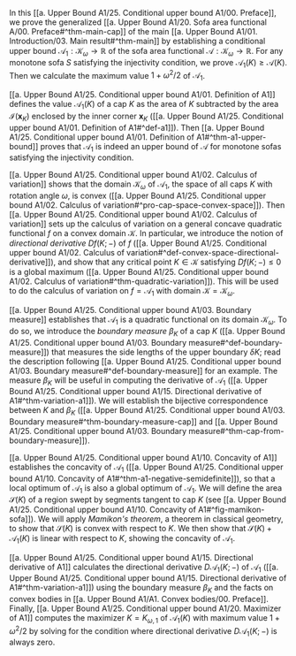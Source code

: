 In this [[a. Upper Bound A1/25. Conditional upper bound A1/00. Preface]], we prove the generalized [[a. Upper Bound A1/20. Sofa area functional A/00. Preface#^thm-main-cap]] of the main [[a. Upper Bound A1/01. Introduction/03. Main result#^thm-main]] by establishing a conditional upper bound $\mathcal{A}_1 : \mathcal{K}_\omega \to \mathbb{R}$ of the sofa area functional $\mathcal{A} : \mathcal{K}_\omega \to \mathbb{R}$. For any monotone sofa $S$ satisfying the injectivity condition, we prove $\mathcal{A}_1(K) \geq \mathcal{A}(K)$. Then we calculate the maximum value $1 + \omega^2/2$ of $\mathcal{A}_1$.

[[a. Upper Bound A1/25. Conditional upper bound A1/01. Definition of A1]] defines the value $\mathcal{A}_1(K)$ of a cap $K$ as the area of $K$ subtracted by the area $\mathcal{I}(\mathbf{x}_K)$ enclosed by the inner corner $\mathbf{x}_K$ ([[a. Upper Bound A1/25. Conditional upper bound A1/01. Definition of A1#^def-a1]]). Then [[a. Upper Bound A1/25. Conditional upper bound A1/01. Definition of A1#^thm-a1-upper-bound]] proves that $\mathcal{A}_1$ is indeed an upper bound of $\mathcal{A}$ for monotone sofas satisfying the injectivity condition.

[[a. Upper Bound A1/25. Conditional upper bound A1/02. Calculus of variation]] shows that the domain $\mathcal{K}_\omega$ of $\mathcal{A}_1$, the space of all caps $K$ with rotation angle $\omega$, is convex ([[a. Upper Bound A1/25. Conditional upper bound A1/02. Calculus of variation#^pro-cap-space-convex-space]]). Then [[a. Upper Bound A1/25. Conditional upper bound A1/02. Calculus of variation]] sets up the calculus of variation on a general concave quadratic functional $f$ on a convex domain $\mathcal{K}$. In particular, we introduce the notion of _directional derivative_ $Df(K; -)$ of $f$ ([[a. Upper Bound A1/25. Conditional upper bound A1/02. Calculus of variation#^def-convex-space-directional-derivative]]), and show that any critical point $K \in \mathcal{K}$ satisfying $D f(K; -) \leq 0$ is a global maximum ([[a. Upper Bound A1/25. Conditional upper bound A1/02. Calculus of variation#^thm-quadratic-variation]]). This will be used to do the calculus of variation on $f = \mathcal{A}_1$ with domain $\mathcal{K} = \mathcal{K}_\omega$.

[[a. Upper Bound A1/25. Conditional upper bound A1/03. Boundary measure]] establishes that $\mathcal{A}_1$ is a quadratic functional on its domain $\mathcal{K}_\omega$. To do so, we introduce the _boundary measure_ $\beta_K$ of a cap $K$ ([[a. Upper Bound A1/25. Conditional upper bound A1/03. Boundary measure#^def-boundary-measure]]) that measures the side lengths of the upper boundary $\delta K$; read the description following [[a. Upper Bound A1/25. Conditional upper bound A1/03. Boundary measure#^def-boundary-measure]] for an example. The measure $\beta_K$ will be useful in computing the derivative of $\mathcal{A}_1$ ([[a. Upper Bound A1/25. Conditional upper bound A1/15. Directional derivative of A1#^thm-variation-a1]]). We will establish the bijective correspondence between $K$ and $\beta_K$ ([[a. Upper Bound A1/25. Conditional upper bound A1/03. Boundary measure#^thm-boundary-measure-cap]] and [[a. Upper Bound A1/25. Conditional upper bound A1/03. Boundary measure#^thm-cap-from-boundary-measure]]).

[[a. Upper Bound A1/25. Conditional upper bound A1/10. Concavity of A1]] establishes the concavity of $\mathcal{A}_1$ ([[a. Upper Bound A1/25. Conditional upper bound A1/10. Concavity of A1#^thm-a1-negative-semidefinite]]), so that a local optimum of $\mathcal{A}_1$ is also a global optimum of $\mathcal{A}_1$. We will define the area $\mathcal{S}(K)$ of a region swept by segments tangent to cap $K$ (see [[a. Upper Bound A1/25. Conditional upper bound A1/10. Concavity of A1#^fig-mamikon-sofa]]). We will apply _Mamikon's theorem_, a theorem in classical geometry, to show that $\mathcal{S}(K)$ is convex with respect to $K$. We then show that $\mathcal{S}(K) + \mathcal{A}_1(K)$ is linear with respect to $K$, showing the concavity of $\mathcal{A}_1$.

[[a. Upper Bound A1/25. Conditional upper bound A1/15. Directional derivative of A1]] calculates the directional derivative $D\mathcal{A}_1(K; -)$ of $\mathcal{A}_1$ ([[a. Upper Bound A1/25. Conditional upper bound A1/15. Directional derivative of A1#^thm-variation-a1]]) using the boundary measure $\beta_K$ and the facts on convex bodies in [[a. Upper Bound A1/A1. Convex bodies/00. Preface]]. Finally, [[a. Upper Bound A1/25. Conditional upper bound A1/20. Maximizer of A1]] computes the maximizer $K = K_{\omega, 1}$ of $\mathcal{A}_1(K)$ with maximum value $1 + \omega^2/2$ by solving for the condition where directional derivative $D\mathcal{A}_1(K; -)$ is always zero.